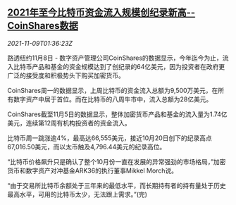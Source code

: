 <!--1636423264000-->
[2021年至今比特币资金流入规模创纪录新高--CoinShares数据](https://cn.reuters.com/article/coinshares-bitcoin-capital-flow-1109-idCNKBS2HU04V)
------

<div><i>2021-11-09T01:36:23Z</i></div><p>路透纽约11月8日 - 数字资产管理公司CoinShares的数据显示，今年迄今为止，流入比特币产品和基金的资金规模达到了创纪录的64亿美元，因为投资者在政府更广泛的接受度和积极势头下购买加密货币。</p><p>CoinShares周一的数据显示，上周比特币的资金流入总额为9,500万美元，在所有数字资产中居于首位。而在比特币的八周牛市中，流入总额为28亿美元。</p><p>CoinShares截至11月5日的数据显示，整体加密货币产品和基金的流入量为1.74亿美元，连续第12周有机构投资者的资金流入。</p><p>比特币周一跳涨逾4%，最高达66,555美元，接近10月20日创下的纪录高点67,016.50美元，而以太币触及4,796.44美元的纪录高位。</p><p>“比特币价格飙升只是确认了整个10月份一直在发展的异常强劲的市场格局，”加密货币和数字资产对冲基金ARK36的执行董事Mikkel Morch说。</p><p>“由于交易所比特币余额处于三年来的最低水平，而长期持有者的持有量处于历史最高水平，可用的比特币太少，无法跟上需求。”(完)</p>

